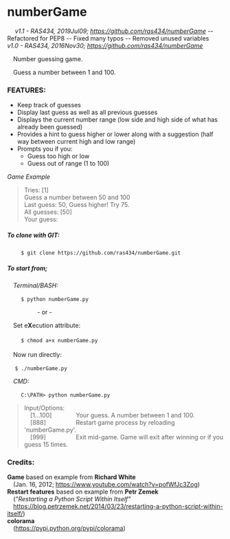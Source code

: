 # numberGame
&emsp;
*v1.1 - RAS434, 2019Jul09; https://github.com/ras434/numberGame*
  -- Refactored for PEP8
  -- Fixed many typos
  -- Removed unused variables  
*v1.0 - RAS434, 2016Nov30; https://github.com/ras434/numberGame*

&emsp;Number guessing game.

&emsp;Guess a number between 1 and 100.  

### FEATURES:
  * Keep track of guesses
  * Display last guess as well as all previous guesses
  * Displays the current number range (low side and high side of what has already been guessed)
  * Provides a hint to guess higher or lower along with a suggestion (half way between current high and low range)
  * Prompts you if you:
    * Guess too high or low
    * Guess out of range (1 to 100)

*Game Example*
<blockquote>
  <p>Tries: [1]</br>
  Guess a number between 50 and 100</br>
  Last guess: 50, Guess higher! Try 75.</br>
  All guesses: [50]</br>
  Your guess: </p>
</blockquote>

##### To clone with GIT:

&emsp;&emsp;
`
  $ git clone https://github.com/ras434/numberGame.git
`  


##### To start from;</br>
&emsp;*Terminal/BASH:*

&emsp;&emsp;
`
    $ python numberGame.py
`    
    <p>&emsp;&emsp;&emsp;&emsp;&emsp;- or - </p>
    &emsp;Set e**X**ecution attribute:</br></br>
&emsp;&emsp;
`
    $ chmod a+x numberGame.py
`    
    </br>&emsp;Now run directly:

&emsp;
`
    $ ./numberGame.py
`    

&emsp;*CMD:*

&emsp;&emsp;
`
  C:\PATH> python numberGame.py
`    

<blockquote>
Input/Options:</br>
  &emsp;[1...100]&emsp;&emsp;&emsp;&emsp;Your guess.  A number between 1 and 100.</br>
  &emsp;[888]&emsp;&emsp;&emsp;&emsp;&emsp;Restart game process by reloading 'numberGame.py'.</br>
  &emsp;[999]&emsp;&emsp;&emsp;&emsp;&emsp;Exit mid-game.  Game will exit after winning or if you guess 15 times.</br>
</blockquote>

### Credits:

  **Game** based on example from **Richard White**</br>
  &emsp;(Jan. 16, 2012; https://www.youtube.com/watch?v=pofWfJc3Zog)</br>
  **Restart features** based on example from **Petr Zemek**</br>
  &emsp;(_"Restarting a Python Script Within Itself"_ </br>  &emsp;https://blog.petrzemek.net/2014/03/23/restarting-a-python-script-within-itself/)</br>
  **colorama**</br>
  &emsp;(https://pypi.python.org/pypi/colorama)
